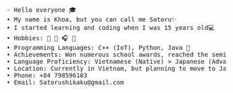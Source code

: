 <pre>
- Hello everyone 🎓
• My name is Khoa, but you can call me Satoru✨
• I started learning and coding when I was 15 years old💻
• Hobbies: 🎨 🎹 🎧 🔭
• Programming Languages: C++ (IoT), Python, Java 🎯
• Achievements: Won numerous school awards, reached the semifinals of programming competitions several times🏅
• Language Proficiency: Vietnamese (Native) > Japanese (Advanced) > English (Intermediate) > Chinese (Basic) 📒
• Location: Currently in Vietnam, but planning to move to Japan for studies soon 🗻
• Phone: +84 798596103  
• Email: Satorushikaku@gmail.com
</pre>
